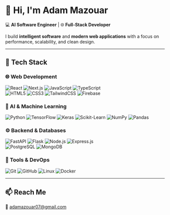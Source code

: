 # 👋 Hi, I'm Adam Mazouar  

💻 **AI Software Engineer** | 🌐 **Full-Stack Developer**  

I build **intelligent software** and **modern web applications** with a focus on performance, scalability, and clean design.  

---

## 🚀 Tech Stack  

### 🌐 Web Development  
![React](https://img.shields.io/badge/React-20232A?style=flat&logo=react&logoColor=61DAFB) 
![Next.js](https://img.shields.io/badge/Next.js-000000?style=flat&logo=nextdotjs&logoColor=white) 
![JavaScript](https://img.shields.io/badge/JavaScript-F7DF1E?style=flat&logo=javascript&logoColor=black) 
![TypeScript](https://img.shields.io/badge/TypeScript-007ACC?style=flat&logo=typescript&logoColor=white)  
![HTML5](https://img.shields.io/badge/HTML5-E34F26?style=flat&logo=html5&logoColor=white) 
![CSS3](https://img.shields.io/badge/CSS3-1572B6?style=flat&logo=css3&logoColor=white) 
![TailwindCSS](https://img.shields.io/badge/Tailwind_CSS-38B2AC?style=flat&logo=tailwind-css&logoColor=white) 
![Firebase](https://img.shields.io/badge/Firebase-FFCA28?style=flat&logo=firebase&logoColor=black)  

### 🤖 AI & Machine Learning  
![Python](https://img.shields.io/badge/Python-3776AB?style=flat&logo=python&logoColor=white) 
![TensorFlow](https://img.shields.io/badge/TensorFlow-FF6F00?style=flat&logo=tensorflow&logoColor=white) 
![Keras](https://img.shields.io/badge/Keras-D00000?style=flat&logo=keras&logoColor=white) 
![Scikit-Learn](https://img.shields.io/badge/Scikit--Learn-F7931E?style=flat&logo=scikitlearn&logoColor=white) 
![NumPy](https://img.shields.io/badge/NumPy-013243?style=flat&logo=numpy&logoColor=white) 
![Pandas](https://img.shields.io/badge/Pandas-150458?style=flat&logo=pandas&logoColor=white)  

### ⚙️ Backend & Databases  
![FastAPI](https://img.shields.io/badge/FastAPI-009688?style=flat&logo=fastapi&logoColor=white)
![Flask](https://img.shields.io/badge/Flask-000000?style=flat&logo=flask&logoColor=white)
![Node.js](https://img.shields.io/badge/Node.js-339933?style=flat&logo=node.js&logoColor=white) 
![Express.js](https://img.shields.io/badge/Express.js-000000?style=flat&logo=express&logoColor=white)  
![PostgreSQL](https://img.shields.io/badge/PostgreSQL-316192?style=flat&logo=postgresql&logoColor=white) 
![MongoDB](https://img.shields.io/badge/MongoDB-4EA94B?style=flat&logo=mongodb&logoColor=white)  

### 🔧 Tools & DevOps  
![Git](https://img.shields.io/badge/Git-F05032?style=flat&logo=git&logoColor=white) 
![GitHub](https://img.shields.io/badge/GitHub-181717?style=flat&logo=github&logoColor=white) 
![Linux](https://img.shields.io/badge/Linux-FCC624?style=flat&logo=linux&logoColor=black) 
![Docker](https://img.shields.io/badge/Docker-2496ED?style=flat&logo=docker&logoColor=white)  

---
## 📫 Reach Me  
📧 [adamazouar07@gmail.com](mailto:adamazouar07@gmail.com)  
